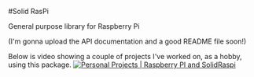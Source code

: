 #Solid RasPi

General purpose library for Raspberry Pi

(I'm gonna upload the API documentation and a good README file soon!)

Below is video showing a couple of projects I've worked on, as a hobby, using this package.
[![Personal Projects | Raspberry PI and SolidRaspi](https://img.youtube.com/vi/ZsOJfP-oCHg/0.jpg)](https://www.youtube.com/watch?v=ZsOJfP-oCHg)
